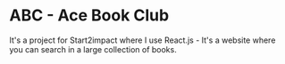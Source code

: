 # ABC - Ace Book Club
It's a project for Start2impact where I use React.js - It's a website where you can search in a large collection of books.
